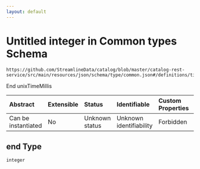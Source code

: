 ```yaml
---
layout: default
---
```


# Untitled integer in Common types Schema

```text
https://github.com/StreamlineData/catalog/blob/master/catalog-rest-service/src/main/resources/json/schema/type/common.json#/definitions/timeInterval/properties/end
```

End unixTimeMillis

| Abstract | Extensible | Status | Identifiable | Custom Properties | Additional Properties | Access Restrictions | Defined In |
| :--- | :--- | :--- | :--- | :--- | :--- | :--- | :--- |
| Can be instantiated | No | Unknown status | Unknown identifiability | Forbidden | Allowed | none | [common.json\*](common.md) |

## end Type

`integer`

